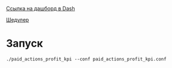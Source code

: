 [Ссылка на дашборд в Dash](https://datalens.yandex-team.ru/jhvq8gfyhvd2f-konversionnyy-avtobyudzhet?tab=v81&state=ac5f2746128)

[Шедулер](https://sandbox.yandex-team.ru/scheduler/701936/view)
# Запуск

```
./paid_actions_profit_kpi --conf paid_actions_profit_kpi.conf
```

